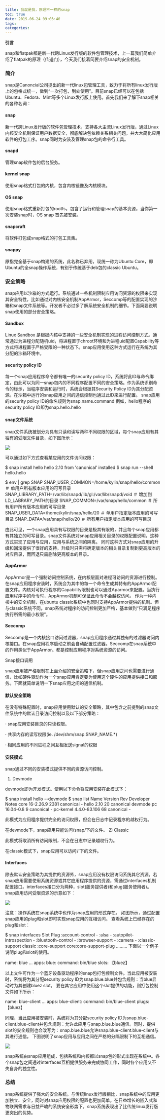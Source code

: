 ```yaml
---
title: 我就是我，原理不一样的snap
toc: true
date: 2019-06-24 09:03:40
tags:
categories:
---
```




**引言**

snap和flatpak都是新一代跨Linux发行版的软件包管理技术，上一篇我们简单介绍了flatpak的原理（传送门），今天我们接着简要介绍snap的安全机制。

 
### 简介

snap是Canoncial公司提出的新一代linux包管理工具，致力于将所有linux发行版上的包格式统一，做到“一次打包，到处使用”。目前snap已经可以在包括Ubuntu、Fedora、Mint等多个Linux发行版上使用。首先我们来了解下snap相关的各种名词：
#### snap

新一代跨Linux发行版的软件包管理技术，支持各大主流Linux发行版，通过Linux内核安全机制保证用户数据安全，彻底解决包依赖关系相关问题，并大大简化应用软件的打包工序。snap同时为安装及管理snap包的命令行工具。
#### snapd

管理snap软件包的后台服务。
#### kernel snap

使用snap格式打包的内核，包含内核镜像及内核模块。
#### OS snap

使用snap格式重新打包的rootfs，包含了运行和管理snap的基本资源，当你第一次安装snap时，OS snap 首先被安装。

#### snapcraft

将软件打包成snap格式的打包工具集。

#### snappy

原指完全基于snap构建的系统，此名称已弃用，现统一称为Ubuntu Core，即Ubuntu的全snap操作系统，有别于传统基于deb包的classic Ubuntu。

 
### 安全策略

snap应用以沙箱的方式运行。系统通过一些机制限制应用访问资源的权限来实现其安全特性，比如通过对内核安全机制AppArmor，Seccomp等的配置实现的沙箱和snap文件系统等。开发者不必过多了解系统安全机制的细节。下面简要说明snap使用的部分安全策略。
#### Sandbox

Linux Sandbox 是根据内核中支持的一些安全机制实现的进程访问控制方式。通常通过为进程分配随机uid，将进程置于chroot环境和为进程uid配置Capability等方式将进程置于严格受限的一种状态下。snap应用使用这种方式运行在系统为其分配的沙箱环境中。
#### security policy ID

每一个snap应用程序命令都有唯一的security policy ID，系统将此ID与命令绑定，由此可以为同一snap包内的不同程序配置不同的安全策略。作为系统识别命令的标示，当程序安装和运行时，系统会根据其Security Policy ID为其分配资源。在沙箱中运行的snap应用之间的通信控制也通过此ID来进行配置。 
snap应用的security policy ID的命名规则为snap.name.command 
例如，hello程序的security policy ID即为snap.hello.hello
#### snap文件系统

snap文件系统被划分为具有只读和读写两种不同权限的区域，每个snap应用有其独有的受限文件目录，如下图所示：

![](https://www.ubuntukylin.com/upload/201708/1501752729610536.png)


可以通过如下方式查看某应用的文件访问权限：

$ snap install hello
hello 2.10 from 'canonical' installed
$ snap run --shell hello.hello


$ env | grep SNAP
SNAP_USER_COMMON=/home/kylin/snap/hello/common
＃ 单用户所有版本应用的可写目录
SNAP_LIBRARY_PATH=/var/lib/snapd/lib/gl:/var/lib/snapd/void
＃ 增加到LD_LABRARY_PATH的目录
SNAP_COMMON=/var/snap/hello/common
＃ 所有用户所有版本应用的可写目录
SNAP_USER_DATA=/home/kylin/snap/hello/20
＃ 单用户指定版本应用的可写目录
SNAP_DATA=/var/snap/hello/20
＃ 所有用户指定版本应用的可写目录

由此可见，一个snap应用具有写权限的目录是极其有限的，并且每个snap应用都有其独立的可写目录。snap文件系统对snap应用相关目录的权限配置说明，这种方式实现了应用与应用，应用与系统之间的隔离。 
同时这种方式对snap应用的升级和回滚提供了很好的支持，升级时只需将确定版本的相关目录复制到更高版本的对应目录，而回退只需删除更高版本的目录。
#### AppArmor

AppArmor是一个强制访问控制系统，在内核层面对进程可访问的资源进行控制。 在snap应用程序安装时，系统会为其中的每一个命令生成其特有的AppArmor配置文件。内核对可执行程序的Capability限制也可以通过Aparmor来配置。当执行应用程序中的命令时，AppArmor机制可保证此命令不会越权访问。 作为一种内核中的安全机制，在ubuntu classic系统中也同时支持AppArmor提供的机制。但与classic系统不同，snap系统对程序的访问控制更加严格，基本做到“只满足程序执行所需的最小权限”。
#### Seccomp

Seccomp是一个内核接口访问过滤器，snap应用程序通过其独有的过滤器访问内核接口。在snap应用程序启动之前会自动配置过滤器。Seccomp在snap系统中的作用类似于AppArmor。都是控制应用程序对系统资源的访问。

Snap接口调用

snap应用被严格限制在上面介绍的安全策略下，但snap应用之间也需要进行通信，比如硬件驱动作为一个snap应用肯定要为使用这个硬件的应用提供接口和服务。下面就简单说明一下snap应用之间的通信机制。
#### 默认安全策略

在没有特殊配置时，snap应用使用默认的安全策略，其中包含之前提到的snap文件系统中的默认目录访问控制以及以下部分策略：

· snap应用安装目录的只读权限。

· 共享内存的读写权限(ie. /dev/shm/snap.SNAP_NAME.*)

· 相同应用的不同进程之间互相发送signal的权限
#### 安装模式

snap通过不同的安装模式提供不同的资源访问控制。
1) Devmode

devmode即为开发模式。使用以下命令将应用安装在此模式下：

$ snap install hello --devmode
$ snap list
Name         Version       Rev   Developer  Notes
core          16-2.26.9     2381  canonical  -
hello          2.10          20    canonical  devmode
pc            16.04-0.8     9     canonical  -
pc-kernel     4.4.0-83.106  68    canonical  -

此模式为应用程序提供完全的访问权限，但会在日志中记录程序的越权行为。

在devmode下，snap应用只能访问/snap/下的文件。
2) Classic

此模式将取消所有访问限制，不会在日志中记录越权行为。

在classic模式下，snap应用可以访问’/’下的文件。
#### Interfaces

除去默认安全策略为其提供的资源外，snap应用没有权限访问系统其它资源。若snap应用需要使用系统资源或其它应用程序提供的资源，需通过interfaces机制配置接口。interfaces接口分为两种，slot(服务提供者)和plug(服务使用者)。 
snap应用访问受限资源的示意如下：

![](https://www.ubuntukylin.com/upload/201708/1501752836565131.png)

注意：操作系统在snap系统中也作为snap应用的形式存在。 
如图所示，通过配置snap应用的plug和slot即可实现snap应用的互相访问。 
查看系统上已经存在的plug和slot：

$ snap interfaces
Slot                                              Plug
:account-control                             -
:alsa                                                -
:autopilot-introspection                 -
:bluetooth-control                          -
:browser-support                            -
:camera                                          -
:classic-support                         classic
:core-support                 core:core-support-plug
.........
下面以一个例子说明plug和slot的使用。

name: blue
...
apps:
  blue:
    command: bin/blue
    slots: 【bluez】    

以上文件可作为一个蓝牙设备驱动程序的snap包打包控制文件。当此应用被安装时，系统将为其分配security policy ID为snap.blue.blue并包含规则：当blue启动时为其创建bluez slot。 
要在其它应用中使用这个slot提供的功能，则打包控制文件如下所示：

name: blue-client
...
apps: 
  blue-client:
    command: bin/blue-client
    plugs: 【bluez】

同理，当此应用被安装时，系统将为其分配security policy ID为snap.blue-client.blue-client并包含规则：允许此应用与snap.blue.blue通信。同时，提供slot的安全规则也会改写为：snap.blue.blue允许snap.blue-client.blue-client与其进行通信。 
下图说明了snap应用与应用之间在严格的分隔限制下的互相通信。

![](https://www.ubuntukylin.com/upload/201708/1501752890346136.png)



snap系统由snap应用组成，包括系统和内核都以snap包的形式出现在系统中。各个snap包之间通过interfaces互相提供服务来完成协同工作，同时各个应用又不失自身的独立性。

 
### 总结

snap系统提供了强大的安全系统。与传统linux发行版相比，snap系统中的应用更加独立、安全，同时对snap应用权限的配置也更加简单。在日益增长的嵌入式和物联网需求与日益严峻的系统安全形势下，snap系统表现出了比传统linux发行版更突出的优势。
